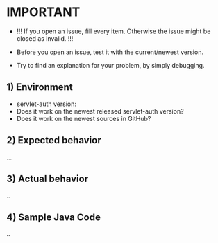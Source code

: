 # IMPORTANT 
- !!! If you open an issue, fill every item. Otherwise the issue might be closed as invalid. !!!

- Before you open an issue, test it with the current/newest version.
- Try to find an explanation for your problem, by simply debugging.

## 1) Environment
- servlet-auth version:
- Does it work on the newest released servlet-auth version?
- Does it work on the newest sources in GitHub? 

## 2) Expected behavior
...

## 3) Actual behavior
..

## 4) Sample Java Code
..